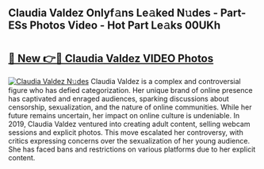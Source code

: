 ## Claudia Valdez Onlyf𝚊ns Le𝚊ked N𝚞des - Part-ESs Photos Video - Hot Part Le𝚊ks 00UKh

# <h2><a href="http://ac51872.deff.icu/?id=Claudia+Valdez">🔗 New 👉🔴 Claudia Valdez VIDEO Photos</a></h2>

[![Claudia Valdez N𝚞des](https://i.imgur.com/rIISA9y.gif)](http://ac51872.deff.icu/?id=Claudia+Valdez)
Claudia Valdez is a complex and controversial figure who has defied categorization. Her unique brand of online presence has captivated and enraged audiences, sparking discussions about censorship, sexualization, and the nature of online communities. While her future remains uncertain, her impact on online culture is undeniable. In 2019, Claudia Valdez ventured into creating adult content, selling webcam sessions and explicit photos. This move escalated her controversy, with critics expressing concerns over the sexualization of her young audience. She has faced bans and restrictions on various platforms due to her explicit content.
